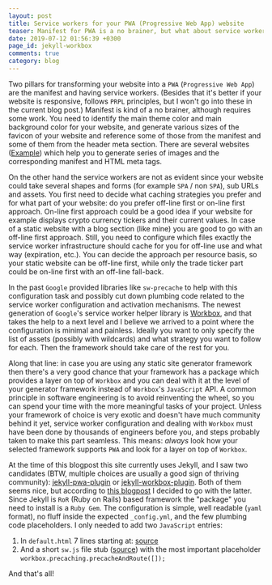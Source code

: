 ```yaml
---
layout: post
title: Service workers for your PWA (Progressive Web App) website
teaser: Manifest for PWA is a no brainer, but what about service workers?
date: 2019-07-12 01:56:39 +0300
page_id: jekyll-workbox
comments: true
category: blog
---
```

Two pillars for transforming your website into a `PWA` (`Progressive Web App`) are the manifest and having service workers. (Besides that it's better if your website is responsive, follows `PRPL` principles, but I won't go into these in the current blog post.) Manifest is kind of a no brainer, although requires some work. You need to identify the main theme color and main background color for your website, and generate various sizes of the favicon of your website and reference some of those from the manifest and some of them from the header meta section. There are several websites ([Example](https://tomitm.github.io/appmanifest/)) which help you to generate series of images and the corresponding manifest and HTML meta tags.

On the other hand the service workers are not as evident since your website could take several shapes and forms (for example `SPA` / non `SPA`), sub URLs and assets. You first need to decide what caching strategies you prefer and for what part of your website: do you prefer off-line first or on-line first approach. On-line first approach could be a good idea if your website for example displays crypto currency tickers and their current values. In case of a static website with a blog section (like mine) you are good to go with an off-line first approach. Still, you need to configure which files exactly the service worker infrastructure should cache for you for off-line use and what way (expiration, etc.). You can decide the approach per resource basis, so your static website can be off-line first, while only the trade ticker part could be on-line first with an off-line fall-back.

In the past `Google` provided libraries like `sw-precache` to help with this configuration task and possibly cut down plumbing code related to the service worker configuration and activation mechanisms. The newest generation of `Google`'s service worker helper library is [Workbox](https://developers.google.com/web/tools/workbox/), and that takes the help to a next level and I believe we arrived to a point where the configuration is minimal and painless. Ideally you want to only specify the list of assets (possibly with wildcards) and what strategy you want to follow for each. Then the framework should take care of the rest for you.

Along that line: in case you are using any static site generator framework then there's a very good chance that your framework has a package which provides a layer on top of `Workbox` and you can deal with it at the level of your generator framework instead of `Workbox`'s `JavaScript` API. A common principle in software engineering is to avoid reinventing the wheel, so you can spend your time with the more meaningful tasks of your project. Unless your framework of choice is very exotic and doesn't have much community behind it yet, service worker configuration and dealing with `Workbox` must have been done by thousands of engineers before you, and steps probably taken to make this part seamless. This means: *always* look how your selected framework supports `PWA` and look for a layer on top of `Workbox`.

At the time of this blogpost this site currently uses Jekyll, and I saw two candidates (BTW, multiple choices are usually a good sign of thriving community): [jekyll-pwa-plugin](https://github.com/lavas-project/jekyll-pwa) or [jekyll-workbox-plugin](https://github.com/bmeurer/jekyll-workbox-plugin). Both of them seems nice, but according to [this blogpost](https://benediktmeurer.de/2018/12/06/introducing-jekyll-workbox-plugin/) I decided to go with the latter. Since Jekyll is `RoR` (Ruby on Rails) based framework the "package" you need to install is a `Ruby Gem`. The configuration is simple, well readable (`yaml` format), no fluff inside the expected `_config.yml`, and the few plumbing code placeholders. I only needed to add two `JavaScript` entries:

1. In `default.html` 7 lines starting at: [source](https://github.com/CsabaConsulting/csaba.page/blob/master/_layouts/default.html#L26)
2. And a short `sw.js` file stub ([source](https://github.com/CsabaConsulting/csaba.page/blob/master/sw.js)) with the most important placeholder `workbox.precaching.precacheAndRoute([]);`

And that's all!
